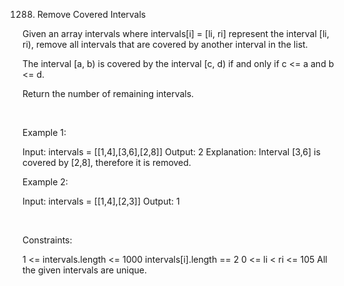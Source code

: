 1288. Remove Covered Intervals

Given an array intervals where intervals[i] = [li, ri] represent the interval [li, ri), remove all intervals that are covered by another interval in the list.

The interval [a, b) is covered by the interval [c, d) if and only if c <= a and b <= d.

Return the number of remaining intervals.

 

Example 1:

Input: intervals = [[1,4],[3,6],[2,8]]
Output: 2
Explanation: Interval [3,6] is covered by [2,8], therefore it is removed.


Example 2:

Input: intervals = [[1,4],[2,3]]
Output: 1


 

Constraints:

1 <= intervals.length <= 1000
intervals[i].length == 2
0 <= li < ri <= 105
All the given intervals are unique.